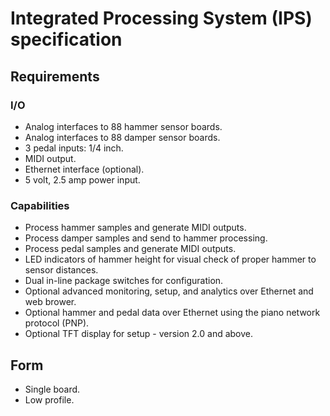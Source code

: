 # Integrated Processing System (IPS) specification

## Requirements

### I/O
* Analog interfaces to 88 hammer sensor boards.
* Analog interfaces to 88 damper sensor boards.
* 3 pedal inputs: 1/4 inch.
* MIDI output.
* Ethernet interface (optional).
* 5 volt, 2.5 amp power input.

### Capabilities
* Process hammer samples and generate MIDI outputs.
* Process damper samples and send to hammer processing.
* Process pedal samples and generate MIDI outputs.
* LED indicators of hammer height for visual check of proper hammer to sensor distances.
* Dual in-line package switches for configuration.
* Optional advanced monitoring, setup, and analytics over Ethernet and web brower.
* Optional hammer and pedal data over Ethernet using the piano network protocol (PNP).
* Optional TFT display for setup - version 2.0 and above.

## Form
* Single board.
* Low profile.